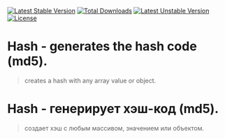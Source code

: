 [![Latest Stable Version](https://poser.pugx.org/infrajs/hash/v/stable)](https://packagist.org/packages/infrajs/hash) [![Total Downloads](https://poser.pugx.org/infrajs/hash/downloads)](https://packagist.org/packages/infrajs/hash) [![Latest Unstable Version](https://poser.pugx.org/infrajs/hash/v/unstable)](https://packagist.org/packages/infrajs/hash) [![License](https://poser.pugx.org/infrajs/hash/license)](https://packagist.org/packages/infrajs/hash)
# Hash - generates the hash code (md5).
>creates a hash with any array value or object.

# Hash - генерирует хэш-код (md5). 
>создает хэш с любым массивом, значением или объектом.
